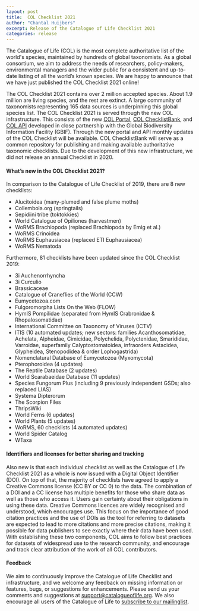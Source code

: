 ```yaml
---
layout: post
title:  COL Checklist 2021
author: "Chantal Huijbers"
excerpt: Release of the Catalogue of Life Checklist 2021
categories: release
---
```


The Catalogue of Life (COL) is the most complete authoritative list of the world's species, maintained by hundreds of global taxonomists. As a global consortium, we aim to address the needs of researchers, policy-makers, environmental managers and the wider public for a consistent and up-to-date listing of all the world’s known species. We are happy to announce that we have just published the COL Checklist 2021 online! 

The COL Checklist 2021 contains over 2 million accepted species. About 1.9 million are living species, and the rest are extinct. A large community of taxonomists representing 165 data sources is underpinning this global species list. The COL Checklist 2021 is served through the new COL infrastructure. This consists of the new [COL Portal](http://www.catalogueoflife.org), [COL ChecklistBank](http://data.catalogueoflife.org), and [COL API](http://api.catalogueoflife.org) developed in close partnership with the Global Biodiversity Information Facility (GBIF). Through the new portal and API monthly updates of the COL Checklist will be available. COL ChecklistBank will serve as a common repository for publishing and making available authoritative taxonomic checklists. Due to the development of this new infrastructure, we did not release an annual Checklist in 2020.

#### What’s new in the COL Checklist 2021?
In comparison to the Catalogue of Life Checklist of 2019, there are 8 new checklists:
* Alucitoidea (many-plumed and false plume moths)
* Collembola.org (springtails)
* Sepidiini tribe (toktokkies)
* World Catalogue of Opiliones (harvestmen)
* WoRMS Brachiopoda (replaced Brachiopoda by Emig et al.)
* WoRMS Crinoidea
* WoRMS Euphausiacea (replaced ETI Euphausiacea)
* WoRMS Nematoda

Furthermore, 81 checklists have been updated since the COL Checklist 2019:
* 3i Auchenorrhyncha
* 3i Curculio
* Brassicaceae
* Catalogue of Craneflies of the World (CCW)
* Eumycetozoa.com
* Fulgoromorpha Lists On the Web (FLOW)
* HymIS Pompilidae (separated from HymIS Crabronidae & Rhopalosomatidae)
* International Committee on Taxonomy of Viruses (ICTV)
* ITIS (10 automated updates; new sectors: families Acanthosomatidae, Achelata, Alpheidae, Cimicidae, Polychelida, Polyctenidae, Smarididae, Varroidae, superfamily Calyptostomatoidea, infraorders Astacidea, Glypheidea, Stenopodidea & order Lophogastrida)
* Nomenclatural Database of Eumycetozoa (Myxomycota)
* Pterophoroidea (4 updates)
* The Reptile Database (2 updates)
* World Scarabaeidae Database (11 updates)
* Species Fungorum Plus (including 9 previously independent GSDs; also replaced LIAS)
* Systema Dipterorum
* The Scorpion Files
* ThripsWiki
* World Ferns (6 updates)
* World Plants (5 updates)
* WoRMS, 60 checklists (4 automated updates)
* World Spider Catalog
* WTaxa

#### Identifiers and licenses for better sharing and tracking
Also new is that each individual checklist as well as the Catalogue of Life Checklist 2021 as a whole is now issued with a Digital Object Identifier (DOI). On top of that, the majority of checklists have agreed to apply a Creative Commons license (CC BY or CC 0) to the data. The combination of a DOI and a CC license has multiple benefits for those who share data as well as those who access it. Users gain certainty about their obligations in using these data. Creative Commons licences are widely recognised and understood, which encourages use. This focus on the importance of good citation practices and the use of DOIs as the tool for referring to datasets are expected to lead to more citations and more precise citations, making it possible for data publishers to see exactly where their data have been used. With establishing these two components, COL aims to follow best practices for datasets of widespread use to the research community, and encourage and track clear attribution of the work of all COL contributors.

#### Feedback
We aim to continuously improve the Catalogue of Life Checklist and infrastructure, and we welcome any feedback on missing information or features, bugs, or suggestions for enhancements. 
Please send us your comments and suggestions at [support@catalogueoflife.org](mailto:support@catalogueoflife.org). 
We also encourage all users of the Catalogue of Life to [subscribe to our mailinglist](https://lists.gbif.org/mailman/listinfo/col-users). 

